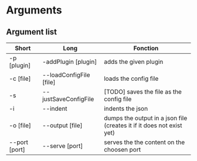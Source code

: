 # Arguments

## Argument list

Short | Long | Fonction 
-- | -- | --
-p [plugin] | -addPlugin [plugin] | adds the given plugin
-c [file] | --loadConfigFile [file] | loads the config file
-s | --justSaveConfigFile | [TODO] saves the file as the config file
-i | --indent | indents the json
-o [file] | --output [file] | dumps the output in a json file (creates it if it does not exist yet)
--port [port] | --serve [port] | serves the the content on the choosen port 

